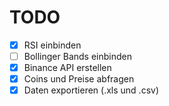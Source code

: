 # TODO
- [X] RSI einbinden
- [ ] Bollinger Bands einbinden
- [X] Binance API erstellen
- [X] Coins und Preise abfragen
- [X] Daten exportieren (.xls und .csv)
